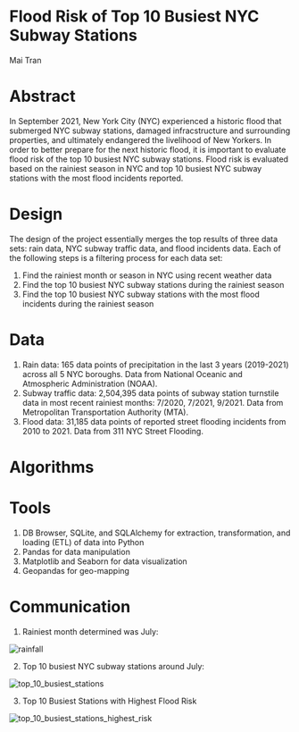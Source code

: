 # Flood Risk of Top 10 Busiest NYC Subway Stations
Mai Tran

# Abstract
In September 2021, New York City (NYC) experienced a historic flood that submerged NYC subway stations, damaged infracstructure and surrounding properties, and ultimately endangered the livelihood of New Yorkers. In order to better prepare for the next historic flood, it is important to evaluate flood risk of the top 10 busiest NYC subway stations. Flood risk is evaluated based on the rainiest season in NYC and top 10 busiest NYC subway stations with the most flood incidents reported.

# Design
The design of the project essentially merges the top results of three data sets: rain data, NYC subway traffic data, and flood incidents data. Each of the following steps is a filtering process for each data set: 
  1) Find the rainiest month or season in NYC using recent weather data
  2) Find the top 10 busiest NYC subway stations during the rainiest season
  3) Find the top 10 busiest NYC subway stations with the most flood incidents during the rainiest season

# Data
1) Rain data: 165 data points of precipitation in the last 3 years (2019-2021) across all 5 NYC boroughs. Data from National Oceanic and Atmospheric Administration (NOAA). 
2) Subway traffic data: 2,504,395 data points of subway station turnstile data in most recent rainiest months: 7/2020, 7/2021, 9/2021. Data from Metropolitan Transportation Authority (MTA). 
3) Flood data: 31,185 data points of reported street flooding incidents from 2010 to 2021. Data from 311 NYC Street Flooding. 

# Algorithms


# Tools
1) DB Browser, SQLite, and SQLAlchemy for extraction, transformation, and loading (ETL) of data into Python
2) Pandas for data manipulation
3) Matplotlib and Seaborn for data visualization
4) Geopandas for geo-mapping

# Communication
1) Rainiest month determined was July:

![rainfall](https://user-images.githubusercontent.com/67651332/149432879-511882c4-1c4d-472c-9603-13adf3a7fa3a.png)

2) Top 10 busiest NYC subway stations around July:

![top_10_busiest_stations](https://user-images.githubusercontent.com/67651332/149432906-478b4b42-9ff7-4540-a23d-b2a83c9521a0.png)

3) Top 10 Busiest Stations with Highest Flood Risk

![top_10_busiest_stations_highest_risk](https://user-images.githubusercontent.com/67651332/149434621-8dd1bd0e-e58a-4043-8e10-473ec856d3be.png)
